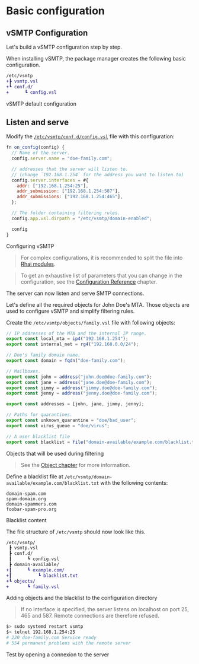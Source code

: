 # Basic configuration

## vSMTP Configuration

Let's build a vSMTP configuration step by step.

When installing vSMTP, the package manager creates the following basic configuration.

```diff
/etc/vsmtp
+┣ vsmtp.vsl
+┗ conf.d/
+      ┗ config.vsl
```
<p class="ann"> vSMTP default configuration </p>

## Listen and serve

Modify the [`/etc/vsmtp/conf.d/config.vsl`](../../get-started/config-file-struct/root.md) file with this configuration:

```js
fn on_config(config) {
  // Name of the server.
  config.server.name = "doe-family.com";

  // addresses that the server will listen to.
  // (change `192.168.1.254` for the address you want to listen to)
  config.server.interfaces = #{
    addr: ["192.168.1.254:25"],
    addr_submission: ["192.168.1.254:587"],
    addr_submissions: ["192.168.1.254:465"],
  };

  // The folder containing filtering rules.
  config.app.vsl.dirpath = "/etc/vsmtp/domain-enabled";

  config
}
```
<p class="ann"> Configuring vSMTP </p>

> For complex configurations, it is recommended to split the file into [Rhai modules](https://rhai.rs/book/language/modules/index.html).

> To get an exhaustive list of parameters that you can change in the configuration, see the [Configuration Reference](../../ref/vSL/api/var::cfg.md) chapter.

The server can now listen and serve SMTP connections.

Let's define all the required objects for John Doe's MTA. Those objects are used to configure vSMTP and simplify filtering rules.

Create the `/etc/vsmtp/objects/family.vsl` file with following objects:

```js
// IP addresses of the MTA and the internal IP range.
export const local_mta = ip4("192.168.1.254");
export const internal_net = rg4("192.168.0.0/24");

// Doe's family domain name.
export const domain = fqdn("doe-family.com");

// Mailboxes.
export const john = address("john.doe@doe-family.com");
export const jane = address("jane.doe@doe-family.com");
export const jimmy = address("jimmy.doe@doe-family.com");
export const jenny = address("jenny.doe@doe-family.com");

export const addresses = [john, jane, jimmy, jenny];

// Paths for quarantines.
export const unknown_quarantine = "doe/bad_user";
export const virus_queue = "doe/virus";

// A user blacklist file
export const blacklist = file("domain-available/example.com/blacklist.txt", "fqdn");
```
<p class="ann"> Objects that will be used during filtering </p>

> See the [Object chapter](../../filtering/objects.md) for more information.

Define a blacklist file at `/etc/vsmtp/domain-available/example.com/blacklist.txt` with the following contents:

```text
domain-spam.com
spam-domain.org
domain-spammers.com
foobar-spam-pro.org
```
<p class="ann"> Blacklist content </p>

The file structure of `/etc/vsmtp` should now look like this.

```diff
/etc/vsmtp/
 ┣ vsmtp.vsl
 ┣ conf.d/
 ┃      ┗ config.vsl
 ┣ domain-available/
+┃      ┗ example.com/
+┃          ┗ blacklist.txt
+┗ objects/
+       ┗ family.vsl
```
<p class="ann"> Adding objects and the blacklist to the configuration directory </p>

> If no interface is specified, the server listens on localhost on port 25, 465 and 587. Remote connections are therefore refused.

```sh
$> sudo systemd restart vsmtp
$> telnet 192.168.1.254:25
# 220 doe-family.com Service ready
# 554 permanent problems with the remote server
```
<p class="ann"> Test by opening a connexion to the server </p>

